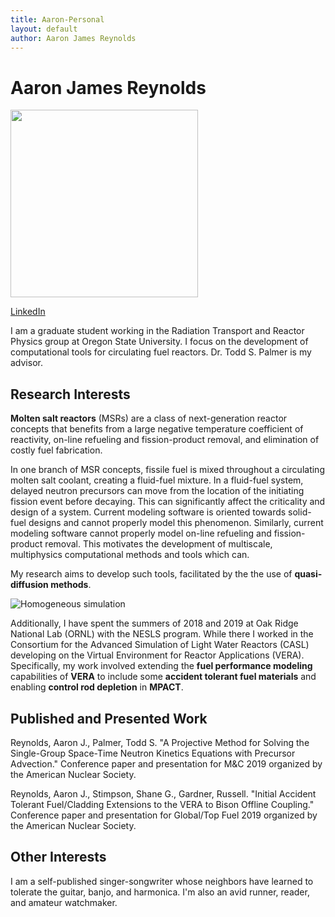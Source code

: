 ```yaml
---
title: Aaron-Personal
layout: default
author: Aaron James Reynolds
---
```

Aaron James Reynolds
==============

<img src="{{ site.url }}users/reynolaa/images/gitpic.jpg" height="300">

[LinkedIn](https://www.linkedin.com/in/aaron-james-reynolds-23b0b9a1/)

I am a graduate student working in the Radiation Transport and Reactor Physics group at Oregon State University.
I focus on the development of computational tools for circulating fuel reactors. Dr. Todd S. Palmer is my advisor.

## Research Interests

__Molten salt reactors__ (MSRs) are a class of next-generation reactor concepts that benefits from a large negative
temperature coefficient of reactivity, on-line refueling and fission-product removal, and elimination of costly fuel fabrication.

In one branch of MSR concepts, fissile fuel is mixed throughout a circulating molten salt coolant,
creating a fluid-fuel mixture. 
In a fluid-fuel system, delayed neutron precursors can move from the location
of the initiating fission event before decaying. 
This can significantly affect the criticality and design of a system. 
Current modeling software is oriented towards solid-fuel designs and cannot properly model this phenomenon. 
Similarly, current modeling software cannot properly model on-line refueling and fission-product removal. 
This motivates the development of multiscale, multiphysics computational methods and tools which can.

My research aims to develop such tools, facilitated by the the use of __quasi-diffusion methods__. 

![Homogeneous simulation](images/homogeneous.gif)

Additionally, I have spent the summers of 2018 and 2019 at Oak Ridge National Lab (ORNL) with the NESLS program. 
While there I worked in the Consortium for the Advanced Simulation of Light Water Reactors (CASL) developing on the Virtual Environment for Reactor Applications (VERA). 
Specifically, my work involved extending the __fuel performance modeling__ capabilities of __VERA__ to include some __accident tolerant fuel materials__ and enabling __control rod depletion__ in __MPACT__.  

## Published and Presented Work

Reynolds, Aaron J., Palmer, Todd S. 
"A Projective Method for Solving the Single-Group Space-Time Neutron Kinetics Equations with Precursor Advection." 
Conference paper and presentation for M&C 2019 organized by the American Nuclear Society.

Reynolds, Aaron J., Stimpson, Shane G., Gardner, Russell. 
"Initial Accident Tolerant Fuel/Cladding Extensions to the VERA to Bison Offline Coupling." 
Conference paper and presentation for Global/Top Fuel 2019 organized by the American Nuclear Society.

## Other Interests

I am a self-published singer-songwriter whose neighbors have learned to tolerate the guitar, banjo, and harmonica.
I'm also an avid runner, reader, and amateur watchmaker.
